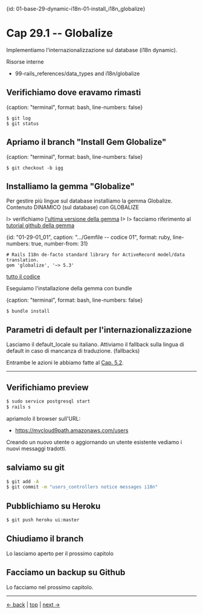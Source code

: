 {id: 01-base-29-dynamic-i18n-01-install_i18n_globalize}
# Cap 29.1 -- Globalize

Implementiamo l'internazionalizzazione sul database (i18n dynamic).


Risorse interne

* 99-rails_references/data_types and i18n/globalize




## Verifichiamo dove eravamo rimasti

{caption: "terminal", format: bash, line-numbers: false}
```
$ git log
$ git status
```




## Apriamo il branch "Install Gem Globalize"

{caption: "terminal", format: bash, line-numbers: false}
```
$ git checkout -b igg
```




## Installiamo la gemma "Globalize"

Per gestire più lingue sul database installiamo la gemma Globalize.
Contenuto DINAMICO (sul database) con GLOBALIZE

I> verifichiamo [l'ultima versione della gemma](https://rubygems.org/gems/globalize)
I>
I> facciamo riferimento al [tutorial github della gemma](https://github.com/globalize/globalize)

{id: "01-29-01_01", caption: ".../Gemfile -- codice 01", format: ruby, line-numbers: true, number-from: 31}
```
# Rails I18n de-facto standard library for ActiveRecord model/data translation.
gem 'globalize', '~> 5.3'
```

[tutto il codice](#01-29-01_01all)


Eseguiamo l'installazione della gemma con bundle

{caption: "terminal", format: bash, line-numbers: false}
```
$ bundle install
```




## Parametri di default per l'internazionalizzazione

Lasciamo il default_locale su italiano.
Attiviamo il fallback sulla lingua di default in caso di mancanza di traduzione. (fallbacks)

Entrambe le azioni le abbiamo fatte al [Cap. 5.2](01-base-05-mockups_i18n-02-default_language).







---



## Verifichiamo preview

```bash
$ sudo service postgresql start
$ rails s
```

apriamolo il browser sull'URL:

* https://mycloud9path.amazonaws.com/users

Creando un nuovo utente o aggiornando un utente esistente vediamo i nuovi messaggi tradotti.



## salviamo su git

```bash
$ git add -A
$ git commit -m "users_controllers notice messages i18n"
```



## Pubblichiamo su Heroku

```bash
$ git push heroku ui:master
```



## Chiudiamo il branch

Lo lasciamo aperto per il prossimo capitolo



## Facciamo un backup su Github

Lo facciamo nel prossimo capitolo.




---

[<- back](https://github.com/flaviobordonidev/leanpubabrandnewcms/blob/master/01-base/22-authors-eg_posts/04_00-readers-eg_posts-it.md)
 | [top](#top) |
[next ->](https://github.com/flaviobordonidev/leanpubabrandnewcms/blob/master/01-base/23-trace_read_eg_posts/01_00-todo.md)
